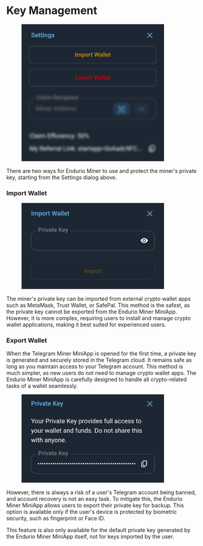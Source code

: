 # Key Management

<figure><img src="../.gitbook/assets/image (1).png" alt="" width="375"><figcaption></figcaption></figure>

There are two ways for Endurio Miner to use and protect the miner's private key, starting from the Settings dialog above.

### Import Wallet

<figure><img src="../.gitbook/assets/image (2).png" alt="" width="375"><figcaption></figcaption></figure>

The miner's private key can be imported from external crypto wallet apps such as MetaMask, Trust Wallet, or SafePal. This method is the safest, as the private key cannot be exported from the Endurio Miner MiniApp. However, it is more complex, requiring users to install and manage crypto wallet applications, making it best suited for experienced users.

### Export Wallet

When the Telegram Miner MiniApp is opened for the first time, a private key is generated and securely stored in the Telegram cloud. It remains safe as long as you maintain access to your Telegram account. This method is much simpler, as new users do not need to manage crypto wallet apps. The Endurio Miner MiniApp is carefully designed to handle all crypto-related tasks of a wallet seamlessly.

<figure><img src="../.gitbook/assets/image (3).png" alt="" width="375"><figcaption></figcaption></figure>

However, there is always a risk of a user's Telegram account being banned, and account recovery is not an easy task. To mitigate this, the Endurio Miner MiniApp allows users to export their private key for backup. This option is available only if the user's device is protected by biometric security, such as fingerprint or Face ID.

This feature is also only available for the default private key generated by the Endurio Miner MiniApp itself, not for keys imported by the user.
